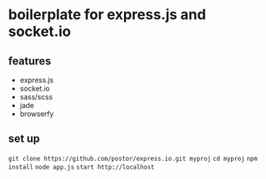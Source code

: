 # boilerplate for express.js and socket.io
## features
- express.js
- socket.io
- sass/scss
- jade
- browserfy

## set up

`git clone https://github.com/postor/express.io.git myproj`
`cd myproj`
`npm install`
`node app.js`
`start http://localhost`
